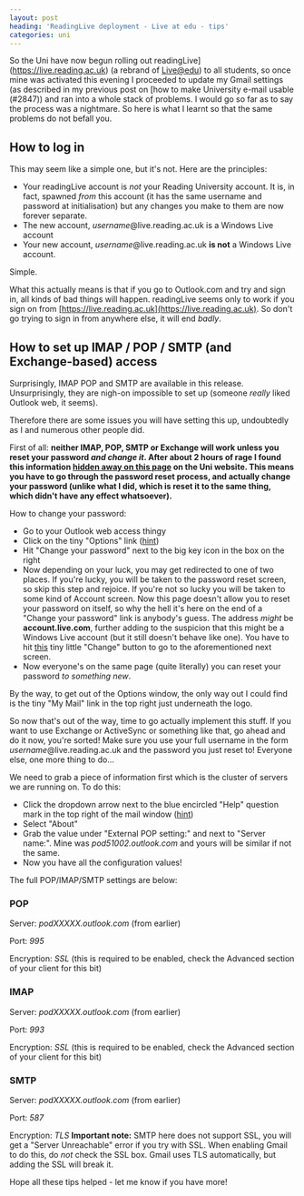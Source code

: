 ```yaml
---
layout: post
heading: 'ReadingLive deployment - Live at edu - tips'
categories: uni
---
```


So the Uni have now begun rolling out readingLive](https://live.reading.ac.uk) (a rebrand of [Live@edu](http://my.liveatedu.com/)) to all students, so once mine was activated this evening I proceeded to update my Gmail settings (as described in my previous post on [how to make University e-mail usable (#2847)) and ran into a whole stack of problems. I would go so far as to say the process was a nightmare. So here is what I learnt so that the same problems do not befall you.

## How to log in

This may seem like a simple one, but it's not. Here are the principles:

* Your readingLive account is *not* your Reading University account. It is, in fact, spawned *from* this account (it has the same username and password at initialisation) but any changes you make to them are now forever separate.
* The new account, *username*@live.reading.ac.uk is a Windows Live account
* Your new account, *username*@live.reading.ac.uk **is not** a Windows Live account.

Simple.

What this actually means is that if you go to Outlook.com and try and sign in, all kinds of bad things will happen. readingLive seems only to work if you sign on from [https://live.reading.ac.uk](https://live.reading.ac.uk). So don't go trying to sign in from anywhere else, it will end *badly*.

## How to set up IMAP / POP / SMTP (and Exchange-based) access

Surprisingly, IMAP POP and SMTP are available in this release. Unsurprisingly, they are nigh-on impossible to set up (someone *really* liked Outlook web, it seems).

Therefore there are some issues you will have setting this up, undoubtedly as I and numerous other people did.

First of all: **neither IMAP, POP, SMTP or Exchange will work unless you reset your password *and change it*. After about 2 hours of rage I found this information [hidden away on this page](http://www.reading.ac.uk/internal/readinglive/its-rl-email-client-setup.aspx) on the Uni website. This means you have to go through the password reset process, and actually change your password (unlike what I did, which is reset it to the same thing, which didn't have any effect whatsoever).**

How to change your password:

* Go to your Outlook web access thingy
* Click on the tiny "Options" link ([hint](http://resources.chris-alexander.co.uk/liveatedu/options.png))
* Hit "Change your password" next to the big key icon in the box on the right
* Now depending on your luck, you may get redirected to one of two places. If you're lucky, you will be taken to the password reset screen, so skip this step and rejoice. If you're not so lucky you will be taken to some kind of Account screen. Now this page doesn't allow you to reset your password on itself, so why the hell it's here on the end of a "Change your password" link is anybody's guess. The address *might* be **account.live.com**, further adding to the suspicion that this might be a Windows Live account (but it still doesn't behave like one). You have to hit [this](http://resources.chris-alexander.co.uk/liveatedu/account.png) tiny little "Change" button to go to the aforementioned next screen.
* Now everyone's on the same page (quite literally) you can reset your password *to something new*.

By the way, to get out of the Options window, the only way out I could find is the tiny "My Mail" link in the top right just underneath the logo.

So now that's out of the way, time to go actually implement this stuff. If you want to use Exchange or ActiveSync or something like that, go ahead and do it now, you're sorted! Make sure you use your full username in the form *username*@live.reading.ac.uk and the password you just reset to! Everyone else, one more thing to do...

We need to grab a piece of information first which is the cluster of servers we are running on. To do this:

* Click the dropdown arrow next to the blue encircled "Help" question mark in the top right of the mail window ([hint](http://resources.chris-alexander.co.uk/liveatedu/dropdown.png))
* Select "About"
* Grab the value under "External POP setting:" and next to "Server name:". Mine was *pod51002.outlook.com* and yours will be similar if not the same.
* Now you have all the configuration values!

The full POP/IMAP/SMTP settings are below:

### POP

Server: *podXXXXX.outlook.com* (from earlier)

Port: *995*

Encryption: *SSL* (this is required to be enabled, check the Advanced section of your client for this bit)

### IMAP

Server: *podXXXXX.outlook.com* (from earlier)

Port: *993*

Encryption: *SSL* (this is required to be enabled, check the Advanced section of your client for this bit)

### SMTP

Server: *podXXXXX.outlook.com* (from earlier)

Port: *587*

Encryption: *TLS* **Important note:** SMTP here does not support SSL, you will get a "Server Unreachable" error if you try with SSL. When enabling Gmail to do this, do *not* check the SSL box. Gmail uses TLS automatically, but adding the SSL will break it.

Hope all these tips helped - let me know if you have more!
